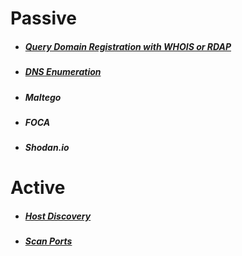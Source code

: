 # Passive
* ##### [Query Domain Registration with WHOIS or RDAP](DomainRegistration.md)
* ##### [DNS Enumeration](DnsEnumeration.md)
* ##### Maltego
* ##### FOCA
* ##### Shodan.io

# Active
* ##### [Host Discovery](HostDiscovery.md)
* ##### [Scan Ports](PortScan.md)
